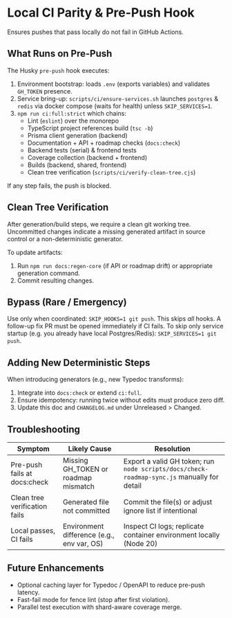 # Local CI Parity & Pre-Push Hook

Ensures pushes that pass locally do not fail in GitHub Actions.

## What Runs on Pre-Push

The Husky `pre-push` hook executes:

1. Environment bootstrap: loads `.env` (exports variables) and validates `GH_TOKEN` presence.
2. Service bring-up: `scripts/ci/ensure-services.sh` launches `postgres` & `redis` via docker compose (waits for health) unless `SKIP_SERVICES=1`.
3. `npm run ci:full:strict` which chains:
   - Lint (`eslint`) over the monorepo
   - TypeScript project references build (`tsc -b`)
   - Prisma client generation (backend)
   - Documentation + API + roadmap checks (`docs:check`)
   - Backend tests (serial) & frontend tests
   - Coverage collection (backend + frontend)
   - Builds (backend, shared, frontend)
   - Clean tree verification (`scripts/ci/verify-clean-tree.cjs`)

If any step fails, the push is blocked.

## Clean Tree Verification

After generation/build steps, we require a clean git working tree. Uncommitted changes indicate a missing generated artifact in source control or a non-deterministic generator.

To update artifacts:

1. Run `npm run docs:regen-core` (if API or roadmap drift) or appropriate generation command.
2. Commit resulting changes.

## Bypass (Rare / Emergency)

Use only when coordinated: `SKIP_HOOKS=1 git push`. This skips _all_ hooks. A follow-up fix PR must be opened immediately if CI fails. To skip only service startup (e.g. you already have local Postgres/Redis): `SKIP_SERVICES=1 git push`.

## Adding New Deterministic Steps

When introducing generators (e.g., new Typedoc transforms):

1. Integrate into `docs:check` or extend `ci:full`.
2. Ensure idempotency: running twice without edits must produce zero diff.
3. Update this doc and `CHANGELOG.md` under Unreleased > Changed.

## Troubleshooting

| Symptom                       | Likely Cause                               | Resolution                                                                                 |
| ----------------------------- | ------------------------------------------ | ------------------------------------------------------------------------------------------ |
| Pre-push fails at docs:check  | Missing GH_TOKEN or roadmap mismatch       | Export a valid GH token; run `node scripts/docs/check-roadmap-sync.js` manually for detail |
| Clean tree verification fails | Generated file not committed               | Commit the file(s) or adjust ignore list if intentional                                    |
| Local passes, CI fails        | Environment difference (e.g., env var, OS) | Inspect CI logs; replicate container environment locally (Node 20)                         |

## Future Enhancements

- Optional caching layer for Typedoc / OpenAPI to reduce pre-push latency.
- Fast-fail mode for fence lint (stop after first violation).
- Parallel test execution with shard-aware coverage merge.
